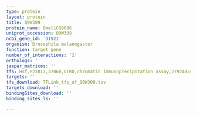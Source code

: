 ```yaml
---
type: protein
layout: protein
title: Q9W309
protein_name: Dmel\CG9686
uniprot_accession: Q9W309
ncbi_gene_id: '31921'
organism: Drosophila melanogaster
function: target gene
number_of_interactions: '1'
orthologs: ''
jaspar_matrices: ''
tfs: Hsf,P22813,37068,GTRD,chromatin immunoprecipitation assay,27924024%5Buid%5D,No
targets: ''
tfs_download: TFLink_tfs_of_Q9W309.tsv
targets_download: ''
bindingSites_download: ''
binding_sites_ls: ''

---
```

